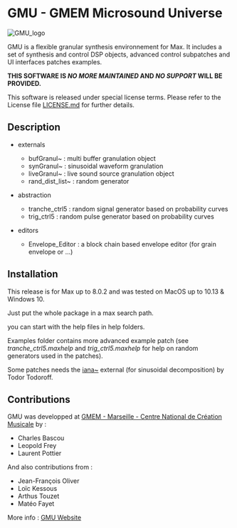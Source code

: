 # GMU - GMEM Microsound Universe	

![GMU_logo](https://cdn.artishoc.coop/73fdf21c-7f78-49a8-a3b9-14025fe01361/v1/medias/eyJfcmFpbHMiOnsibWVzc2FnZSI6Ik1qTTFOalU9IiwiZXhwIjpudWxsLCJwdXIiOiJtZWRpYS9tZWRpYV9pZCJ9fQ==--945665266434b7eb57a069a86cecce719f64dbdb3f109985639e45c540057957/c3a4489ca7b2/test-interstellar3-1000x500-e1489077177439.png)

GMU is a flexible granular synthesis environnement for Max. It includes a set of synthesis and control DSP objects, advanced control subpatches and UI interfaces patches examples. 

**THIS SOFTWARE IS _NO MORE MAINTAINED_ AND _NO SUPPORT_ WILL BE PROVIDED.**

This software is released under special license terms.
Please refer to the License file [LICENSE.md](LICENSE.md) for further details.


## Description

- externals 			
	- bufGranul~ 		: multi buffer granulation object
	- synGranul~ 		: sinusoidal waveform granulation
	- liveGranul~		: live sound source granulation object
	- rand_dist_list~ 	: random generator

- abstraction 				
	- tranche_ctrl5 		: random signal generator based on probability curves
	- trig_ctrl5			: random pulse generator based on probability curves

- editors					
	- Envelope_Editor	: a block chain based envelope editor (for grain envelope or ...)
			

## Installation  

This release is for Max up to 8.0.2 and was tested on MacOS up to 10.13 & Windows 10.

Just put the whole package in a max search path.

you can start with the help files in help folders.

Examples folder contains more advanced example patch (see *tranche_ctrl5.maxhelp* and *trig_ctrl5.maxhelp* for help on random generators used in the patches). 

Some patches needs the [iana~](https://forum.ircam.fr/projects/detail/max-sound-box/) external (for sinusoidal decomposition) by Todor Todoroff.

## Contributions

GMU was developped at [GMEM - Marseille - Centre National de Création Musicale](https://gmem.org/) by :
- Charles Bascou		
- Leopold Frey			
- Laurent Pottier

And also contributions from :
- Jean-François Oliver
- Loïc Kessous
- Arthus Touzet
- Matéo Fayet

More info : [GMU Website](https://gmem.org/recherche/gmu-granular-synthesis-environment/)
